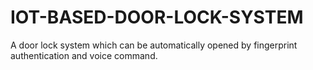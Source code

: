 # IOT-BASED-DOOR-LOCK-SYSTEM
A door lock system which can be automatically opened by fingerprint  authentication and voice command.
